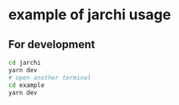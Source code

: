 # example of jarchi usage

## For development

```sh
cd jarchi
yarn dev
# open another terminal
cd example
yarn dev
```
